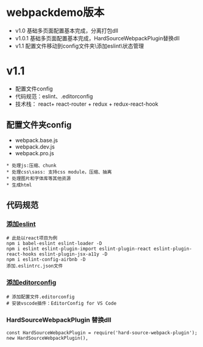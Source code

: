 # webpackdemo版本
* v1.0 基础多页面配置基本完成，分离打包dll
* v1.0.1 基础多页面配置基本完成，HardSourceWebpackPlugin替换dll
* v1.1 配置文件移动到config文件夹\添加eslint\状态管理

# v1.1 
* 配置文件config
* 代码规范：eslint、.editorconfig
* 技术栈： react+ react-router + redux + redux-react-hook 


## 配置文件夹config
* webpack.base.js
* webpack.dev.js
* webpack.pro.js
```
* 处理js:压缩、chunk
* 处理css\sass: 支持css module，压缩、抽离
* 处理图片和字体库等其他资源
* 生成html
```



## 代码规范
### [添加eslint](https://www.npmjs.com/package/eslint-config-airbnb)
```
# 此处以react项目为例
npm i babel-eslint eslint-loader -D
npm i eslint eslint-plugin-import eslint-plugin-react eslint-plugin-react-hooks eslint-plugin-jsx-a11y -D
npm i eslint-config-airbnb -D
添加.eslintrc.json文件
```
### [添加editorconfig](https://www.jianshu.com/p/fac7dde906cc)
```
# 添加配置文件.editorconfig
# 安装vscode插件：EditorConfig for VS Code
```

### HardSourceWebpackPlugin 替换dll
```
const HardSourceWebpackPlugin = require('hard-source-webpack-plugin');
new HardSourceWebpackPlugin(),

```
